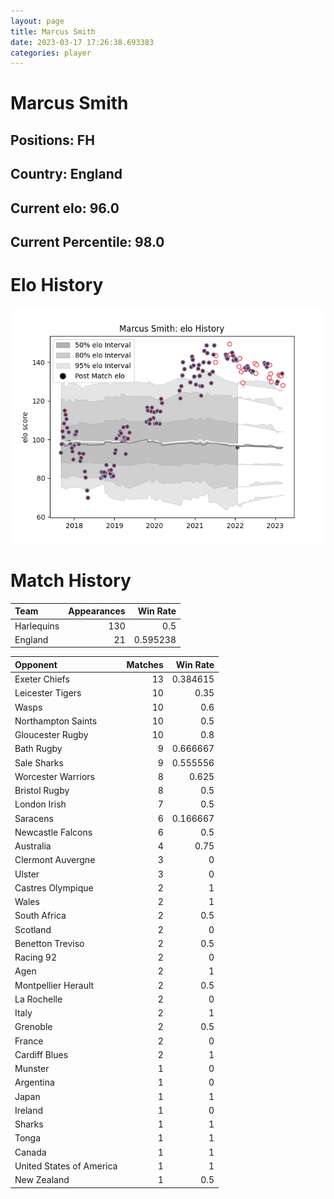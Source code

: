 ```yaml
---  
layout: page  
title: Marcus Smith  
date: 2023-03-17 17:26:38.693383  
categories: player  
---
```

# Marcus Smith

## Positions: FH

## Country: England

## Current elo: 96.0

## Current Percentile: 98.0

# Elo History


![elo history](history_MarcusSmith.png)
# Match History


| Team       |   Appearances |   Win Rate |
|:-----------|--------------:|-----------:|
| Harlequins |           130 |   0.5      |
| England    |            21 |   0.595238 |

| Opponent                 |   Matches |   Win Rate |
|:-------------------------|----------:|-----------:|
| Exeter Chiefs            |        13 |   0.384615 |
| Leicester Tigers         |        10 |   0.35     |
| Wasps                    |        10 |   0.6      |
| Northampton Saints       |        10 |   0.5      |
| Gloucester Rugby         |        10 |   0.8      |
| Bath Rugby               |         9 |   0.666667 |
| Sale Sharks              |         9 |   0.555556 |
| Worcester Warriors       |         8 |   0.625    |
| Bristol Rugby            |         8 |   0.5      |
| London Irish             |         7 |   0.5      |
| Saracens                 |         6 |   0.166667 |
| Newcastle Falcons        |         6 |   0.5      |
| Australia                |         4 |   0.75     |
| Clermont Auvergne        |         3 |   0        |
| Ulster                   |         3 |   0        |
| Castres Olympique        |         2 |   1        |
| Wales                    |         2 |   1        |
| South Africa             |         2 |   0.5      |
| Scotland                 |         2 |   0        |
| Benetton Treviso         |         2 |   0.5      |
| Racing 92                |         2 |   0        |
| Agen                     |         2 |   1        |
| Montpellier Herault      |         2 |   0.5      |
| La Rochelle              |         2 |   0        |
| Italy                    |         2 |   1        |
| Grenoble                 |         2 |   0.5      |
| France                   |         2 |   0        |
| Cardiff Blues            |         2 |   1        |
| Munster                  |         1 |   0        |
| Argentina                |         1 |   0        |
| Japan                    |         1 |   1        |
| Ireland                  |         1 |   0        |
| Sharks                   |         1 |   1        |
| Tonga                    |         1 |   1        |
| Canada                   |         1 |   1        |
| United States of America |         1 |   1        |
| New Zealand              |         1 |   0.5      |